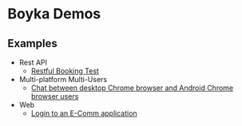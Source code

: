 # Boyka Demos

## Examples

- Rest API
    - [Restful Booking Test][rest-api]
- Multi-platform Multi-Users
    - [Chat between desktop Chrome browser and Android Chrome browser users][chat-test]
- Web
    - [Login to an E-Comm application][web-login]

[rest-api]: /src/test/java/io/github/boykaframework/demo/api/BookingTest.java

[chat-test]: /src/test/java/io/github/boykaframework/demo/chat/ChatTest.java

[web-login]: /src/test/java/io/github/boykaframework/demo/web/WebTest.java